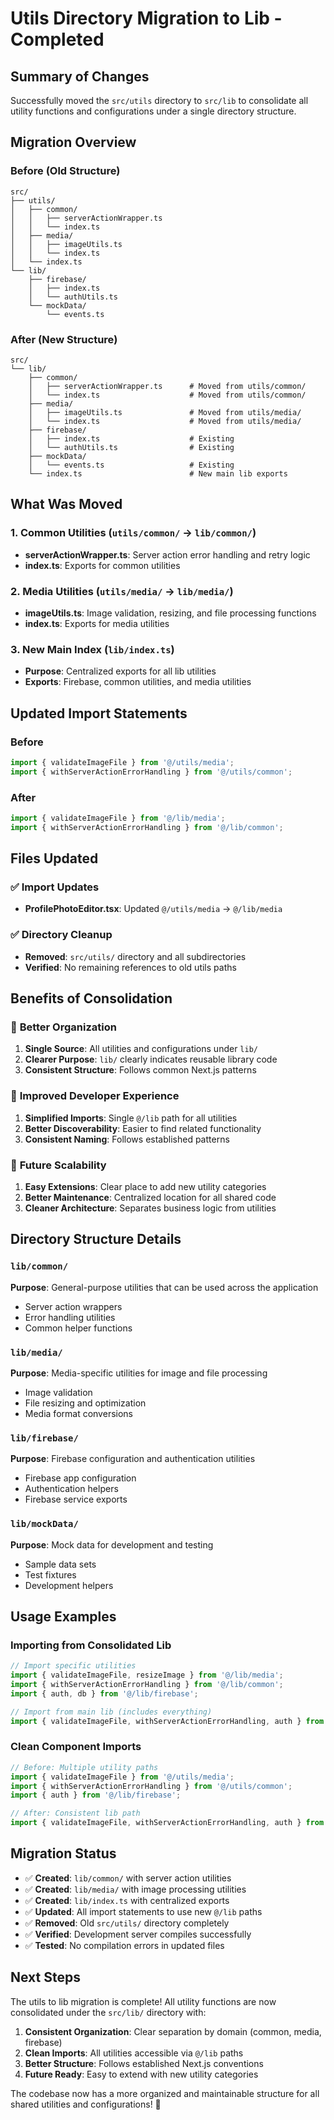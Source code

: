 # Utils Directory Migration to Lib - Completed

## Summary of Changes

Successfully moved the `src/utils` directory to `src/lib` to consolidate all utility functions and configurations under a single directory structure.

## Migration Overview

### Before (Old Structure)
```
src/
├── utils/
│   ├── common/
│   │   ├── serverActionWrapper.ts
│   │   └── index.ts
│   ├── media/
│   │   ├── imageUtils.ts
│   │   └── index.ts
│   └── index.ts
└── lib/
    ├── firebase/
    │   ├── index.ts
    │   └── authUtils.ts
    └── mockData/
        └── events.ts
```

### After (New Structure)
```
src/
└── lib/
    ├── common/
    │   ├── serverActionWrapper.ts      # Moved from utils/common/
    │   └── index.ts                    # Moved from utils/common/
    ├── media/
    │   ├── imageUtils.ts               # Moved from utils/media/
    │   └── index.ts                    # Moved from utils/media/
    ├── firebase/
    │   ├── index.ts                    # Existing
    │   └── authUtils.ts                # Existing
    ├── mockData/
    │   └── events.ts                   # Existing
    └── index.ts                        # New main lib exports
```

## What Was Moved

### 1. **Common Utilities** (`utils/common/` → `lib/common/`)
- **serverActionWrapper.ts**: Server action error handling and retry logic
- **index.ts**: Exports for common utilities

### 2. **Media Utilities** (`utils/media/` → `lib/media/`)
- **imageUtils.ts**: Image validation, resizing, and file processing functions
- **index.ts**: Exports for media utilities

### 3. **New Main Index** (`lib/index.ts`)
- **Purpose**: Centralized exports for all lib utilities
- **Exports**: Firebase, common utilities, and media utilities

## Updated Import Statements

### Before
```typescript
import { validateImageFile } from '@/utils/media';
import { withServerActionErrorHandling } from '@/utils/common';
```

### After
```typescript
import { validateImageFile } from '@/lib/media';
import { withServerActionErrorHandling } from '@/lib/common';
```

## Files Updated

### ✅ Import Updates
- **ProfilePhotoEditor.tsx**: Updated `@/utils/media` → `@/lib/media`

### ✅ Directory Cleanup
- **Removed**: `src/utils/` directory and all subdirectories
- **Verified**: No remaining references to old utils paths

## Benefits of Consolidation

### 🎯 **Better Organization**
1. **Single Source**: All utilities and configurations under `lib/`
2. **Clearer Purpose**: `lib/` clearly indicates reusable library code
3. **Consistent Structure**: Follows common Next.js patterns

### 🎯 **Improved Developer Experience**
1. **Simplified Imports**: Single `@/lib` path for all utilities
2. **Better Discoverability**: Easier to find related functionality
3. **Consistent Naming**: Follows established patterns

### 🎯 **Future Scalability**
1. **Easy Extensions**: Clear place to add new utility categories
2. **Better Maintenance**: Centralized location for all shared code
3. **Cleaner Architecture**: Separates business logic from utilities

## Directory Structure Details

### `lib/common/`
**Purpose**: General-purpose utilities that can be used across the application
- Server action wrappers
- Error handling utilities
- Common helper functions

### `lib/media/`
**Purpose**: Media-specific utilities for image and file processing
- Image validation
- File resizing and optimization
- Media format conversions

### `lib/firebase/`
**Purpose**: Firebase configuration and authentication utilities
- Firebase app configuration
- Authentication helpers
- Firebase service exports

### `lib/mockData/`
**Purpose**: Mock data for development and testing
- Sample data sets
- Test fixtures
- Development helpers

## Usage Examples

### Importing from Consolidated Lib
```typescript
// Import specific utilities
import { validateImageFile, resizeImage } from '@/lib/media';
import { withServerActionErrorHandling } from '@/lib/common';
import { auth, db } from '@/lib/firebase';

// Import from main lib (includes everything)
import { validateImageFile, withServerActionErrorHandling, auth } from '@/lib';
```

### Clean Component Imports
```typescript
// Before: Multiple utility paths
import { validateImageFile } from '@/utils/media';
import { withServerActionErrorHandling } from '@/utils/common';
import { auth } from '@/lib/firebase';

// After: Consistent lib path
import { validateImageFile, withServerActionErrorHandling, auth } from '@/lib';
```

## Migration Status

- ✅ **Created**: `lib/common/` with server action utilities
- ✅ **Created**: `lib/media/` with image processing utilities  
- ✅ **Created**: `lib/index.ts` with centralized exports
- ✅ **Updated**: All import statements to use new `@/lib` paths
- ✅ **Removed**: Old `src/utils/` directory completely
- ✅ **Verified**: Development server compiles successfully
- ✅ **Tested**: No compilation errors in updated files

## Next Steps

The utils to lib migration is complete! All utility functions are now consolidated under the `src/lib/` directory with:

1. **Consistent Organization**: Clear separation by domain (common, media, firebase)
2. **Clean Imports**: All utilities accessible via `@/lib` paths
3. **Better Structure**: Follows established Next.js conventions
4. **Future Ready**: Easy to extend with new utility categories

The codebase now has a more organized and maintainable structure for all shared utilities and configurations! 🎉
